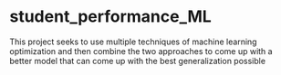# student_performance_ML
This project seeks to use multiple techniques of machine learning optimization and then combine the two approaches to come up with a better model that can come up with the best generalization possible 
